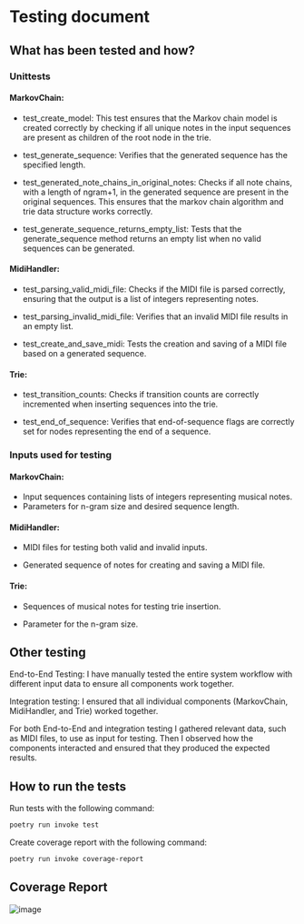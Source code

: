 # Testing document

## What has been tested and how?

### Unittests

#### MarkovChain:

- test_create_model: This test ensures that the Markov chain model is created correctly by checking if all unique notes in the input sequences are present as children of the root node in the trie.

- test_generate_sequence: Verifies that the generated sequence has the specified length.

- test_generated_note_chains_in_original_notes: Checks if all note chains, with a length of ngram+1, in the generated sequence are present in the original sequences. This ensures that the markov chain algorithm and trie data structure works correctly.

- test_generate_sequence_returns_empty_list: Tests that the generate_sequence method returns an empty list when no valid sequences can be generated. 

#### MidiHandler:

- test_parsing_valid_midi_file: Checks if the MIDI file is parsed correctly, ensuring that the output is a list of integers representing notes.

- test_parsing_invalid_midi_file: Verifies that an invalid MIDI file results in an empty list.

- test_create_and_save_midi: Tests the creation and saving of a MIDI file based on a generated sequence.

#### Trie:

- test_transition_counts: Checks if transition counts are correctly incremented when inserting sequences into the trie.

- test_end_of_sequence: Verifies that end-of-sequence flags are correctly set for nodes representing the end of a sequence.

### Inputs used for testing

#### MarkovChain:

- Input sequences containing lists of integers representing musical notes.
- Parameters for n-gram size and desired sequence length.

#### MidiHandler:

- MIDI files for testing both valid and invalid inputs.

- Generated sequence of notes for creating and saving a MIDI file.

#### Trie:

- Sequences of musical notes for testing trie insertion.

- Parameter for the n-gram size.

## Other testing

End-to-End Testing: I have manually tested the entire system workflow with different input data to ensure all components work together.

Integration testing: I ensured that all individual components (MarkovChain, MidiHandler, and Trie) worked together.

For both End-to-End and integration testing I gathered relevant data, such as MIDI files, to use as input for testing. Then I observed how the components interacted and ensured that they produced the expected results.

## How to run the tests

Run tests with the following command:

```bash
poetry run invoke test
```

Create coverage report with the following command:

```bash
poetry run invoke coverage-report
```

## Coverage Report

![image](https://github.com/sannilatvala/music-generator/assets/119106675/1afb9d5f-4fdd-45a9-b22c-b337230da954)
